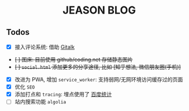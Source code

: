 <h1 style="text-align: center;">JEASON BLOG</h1>

## Todos

* [x] 接入评论系统: 借助 [Gitalk](https://gitalk.github.io/)
* ~~[ ] 图床: 目前使用 github/coding.net 存储静态图片~~
* ~~[ ] `social.html` 添加更多的分享途径, 比如 [知乎想法, 微信朋友圈(手机)]~~
* [x] 改进为 PWA, 增加 `service_worker`: 支持弱网/无网环境访问缓存过的页面
* [x] 优化 `SEO`
* [x] 添加打点和 `tracing`: 埋点使用了 [百度统计](https://tongji.baidu.com/web/25291851/overview/index)
* [ ] 站内搜索功能 `algolia`
